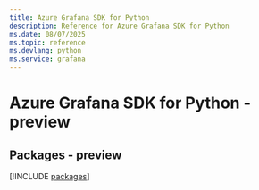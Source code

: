 ```yaml
---
title: Azure Grafana SDK for Python
description: Reference for Azure Grafana SDK for Python
ms.date: 08/07/2025
ms.topic: reference
ms.devlang: python
ms.service: grafana
---
```

# Azure Grafana SDK for Python - preview
## Packages - preview
[!INCLUDE [packages](grafana-index.md)]